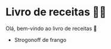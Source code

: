 # Livro de receitas :man_cook:

Olá, bem-vindo ao livro de receitas :book:

- Strogonoff de frango

